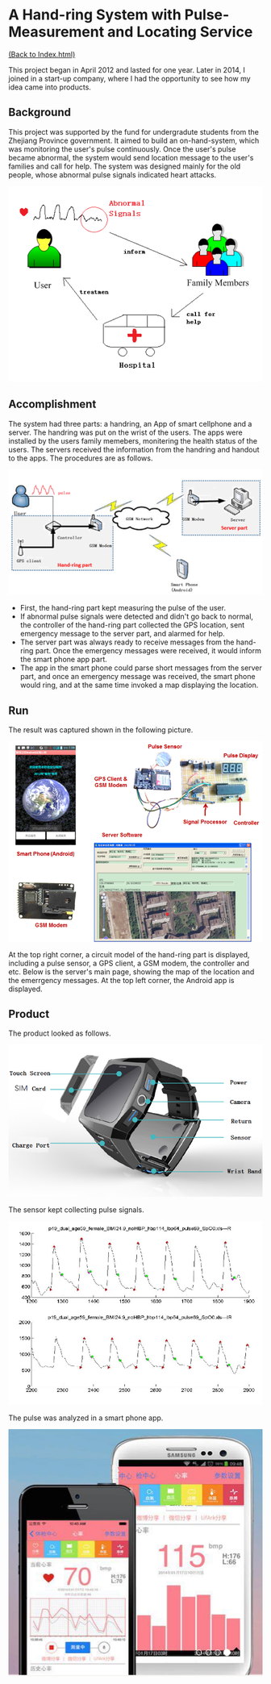 # A Hand-ring System with Pulse-Measurement and Locating Service

[(Back to Index.html)](../index.html)

This project began in April 2012 and lasted for one year. Later in 2014, I joined in a start-up company, where I had the opportunity to see how my idea came into products.

## Background
This project was supported by the fund for undergradute students from the Zhejiang Province government. It aimed to build an on-hand-system, which was monitoring the user's pulse continuously. Once the user's pulse became abnormal, the system would send location message to the user's families and call for help. The system was designed mainly for the old people, whose abnormal pulse signals indicated heart attacks.

![](application.png)

## Accomplishment
The system had three parts: a handring, an App of smart cellphone and a server. The handring was put on the wrist of the users. The apps were installed by the users family memebers, monitering the health status of the users. The servers received the information from the handring and handout to the apps. The procedures are as follows.

![](system.png)

- First, the hand-ring part kept measuring the pulse of the user.
- If abnormal pulse signals were detected and didn't go back to normal, the controller of the hand-ring part collected the GPS location, sent emergency message to the server part, and alarmed for help.
- The server part was always ready to receive messages from the hand-ring part. Once the emergency messages were received, it would inform the smart phone app part.
- The app in the smart phone could parse short messages from the server part, and once an emergency message was received, the smart phone would ring, and at the same time invoked a map displaying the location.

## Run

The result was captured shown in the following picture.

![](run.png)

At the top right corner, a circuit model of the hand-ring part is displayed, including a pulse sensor, a GPS client, a GSM modem, the controller and etc. Below is the server's main page, showing the map of the location and the emerrgency messages. At the top left corner, the Android app is displayed.

## Product

The product looked as follows.

![](product-lifeark.png)

The sensor kept collecting pulse signals.

![](wave-lifeark.jpg)

The pulse was analyzed in a smart phone app.

![](app-lifeark.png)